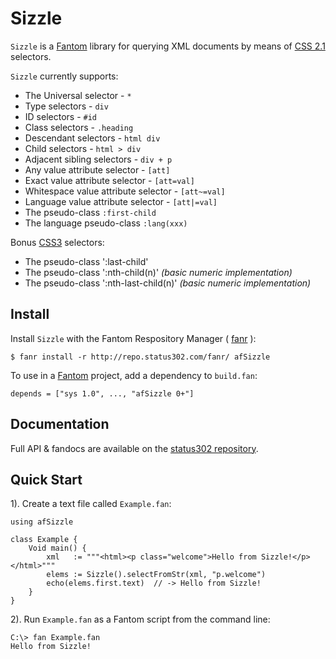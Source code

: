 # Sizzle

`Sizzle` is a [Fantom](http://fantom.org/) library for querying XML documents by means of [CSS 2.1](http://www.w3.org/TR/CSS21/selector.html) selectors.

`Sizzle` currently supports:
 - The Universal selector - `*`
 - Type selectors - `div`
 - ID selectors - `#id`
 - Class selectors - `.heading`
 - Descendant selectors - `html div`
 - Child selectors - `html > div`
 - Adjacent sibling selectors - `div + p`
 - Any value attribute selector - `[att]`
 - Exact value attribute selector - `[att=val]`
 - Whitespace value attribute selector - `[att~=val]`
 - Language value attribute selector - `[att|=val]`
 - The pseudo-class `:first-child`
 - The language pseudo-class `:lang(xxx)`
 
Bonus [CSS3](http://www.w3.org/TR/css3-selectors/) selectors:
 - The pseudo-class ':last-child'
 - The pseudo-class ':nth-child(n)' *(basic numeric implementation)*
 - The pseudo-class ':nth-last-child(n)' *(basic numeric implementation)*

## Install

Install `Sizzle` with the Fantom Respository Manager ( [fanr](http://fantom.org/doc/docFanr/Tool.html#install) ):

    $ fanr install -r http://repo.status302.com/fanr/ afSizzle

To use in a [Fantom](http://fantom.org/) project, add a dependency to `build.fan`:

    depends = ["sys 1.0", ..., "afSizzle 0+"]



## Documentation

Full API & fandocs are available on the [status302 repository](http://repo.status302.com/doc/afSizzle/#overview).



## Quick Start

1). Create a text file called `Example.fan`:

    using afSizzle

    class Example {
        Void main() {
            xml   := """<html><p class="welcome">Hello from Sizzle!</p></html>"""
            elems := Sizzle().selectFromStr(xml, "p.welcome")
            echo(elems.first.text)  // -> Hello from Sizzle!
        }
    }

2). Run `Example.fan` as a Fantom script from the command line:

    C:\> fan Example.fan
    Hello from Sizzle!

